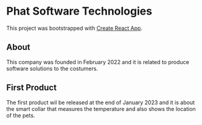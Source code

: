 # Phat Software Technologies

This project was bootstrapped with [Create React App](https://github.com/facebook/create-react-app).

## About

This company was founded in February 2022 and it is related to produce software solutions to the costumers. 

## First Product

The first product wil be released at the end of January 2023 and it is about the smart collar that measures the temperature and also shows the location of the pets.